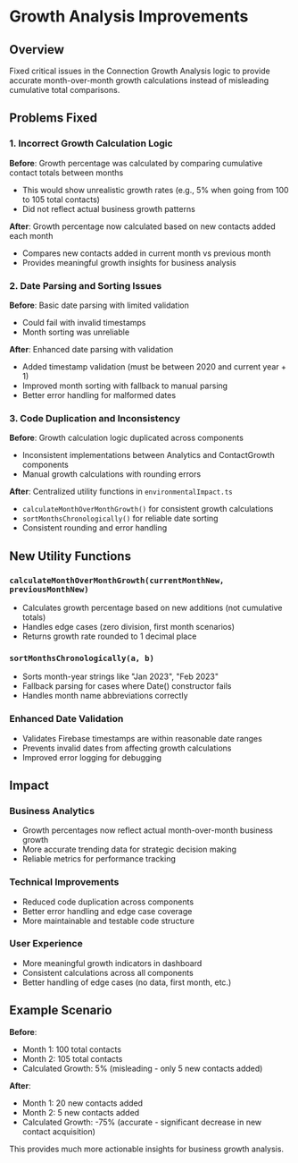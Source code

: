 # Growth Analysis Improvements

## Overview
Fixed critical issues in the Connection Growth Analysis logic to provide accurate month-over-month growth calculations instead of misleading cumulative total comparisons.

## Problems Fixed

### 1. Incorrect Growth Calculation Logic
**Before**: Growth percentage was calculated by comparing cumulative contact totals between months
- This would show unrealistic growth rates (e.g., 5% when going from 100 to 105 total contacts)
- Did not reflect actual business growth patterns

**After**: Growth percentage now calculated based on new contacts added each month
- Compares new contacts added in current month vs previous month
- Provides meaningful growth insights for business analysis

### 2. Date Parsing and Sorting Issues
**Before**: Basic date parsing with limited validation
- Could fail with invalid timestamps
- Month sorting was unreliable

**After**: Enhanced date parsing with validation
- Added timestamp validation (must be between 2020 and current year + 1)
- Improved month sorting with fallback to manual parsing
- Better error handling for malformed dates

### 3. Code Duplication and Inconsistency
**Before**: Growth calculation logic duplicated across components
- Inconsistent implementations between Analytics and ContactGrowth components
- Manual growth calculations with rounding errors

**After**: Centralized utility functions in `environmentalImpact.ts`
- `calculateMonthOverMonthGrowth()` for consistent growth calculations
- `sortMonthsChronologically()` for reliable date sorting
- Consistent rounding and error handling

## New Utility Functions

### `calculateMonthOverMonthGrowth(currentMonthNew, previousMonthNew)`
- Calculates growth percentage based on new additions (not cumulative totals)
- Handles edge cases (zero division, first month scenarios)
- Returns growth rate rounded to 1 decimal place

### `sortMonthsChronologically(a, b)`
- Sorts month-year strings like "Jan 2023", "Feb 2023"
- Fallback parsing for cases where Date() constructor fails
- Handles month name abbreviations correctly

### Enhanced Date Validation
- Validates Firebase timestamps are within reasonable date ranges
- Prevents invalid dates from affecting growth calculations
- Improved error logging for debugging

## Impact

### Business Analytics
- Growth percentages now reflect actual month-over-month business growth
- More accurate trending data for strategic decision making
- Reliable metrics for performance tracking

### Technical Improvements
- Reduced code duplication across components
- Better error handling and edge case coverage
- More maintainable and testable code structure

### User Experience
- More meaningful growth indicators in dashboard
- Consistent calculations across all components
- Better handling of edge cases (no data, first month, etc.)

## Example Scenario

**Before**: 
- Month 1: 100 total contacts
- Month 2: 105 total contacts  
- Calculated Growth: 5% (misleading - only 5 new contacts added)

**After**:
- Month 1: 20 new contacts added
- Month 2: 5 new contacts added
- Calculated Growth: -75% (accurate - significant decrease in new contact acquisition)

This provides much more actionable insights for business growth analysis.
